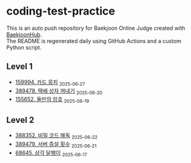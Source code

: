 # coding-test-practice
This is an auto push repository for Baekjoon Online Judge created with [BaekjoonHub](https://github.com/BaekjoonHub/BaekjoonHub).  
The README is regenerated daily using GitHub Actions and a custom Python script.

<!-- START_AUTOGEN -->
## Level 1
- [159994. 카드 뭉치](프로그래머스/1/159994. 카드 뭉치/README.md) <sub>2025-06-27</sub>
- [389478. 택배 상자 꺼내기](프로그래머스/1/389478. 택배 상자 꺼내기/README.md) <sub>2025-06-20</sub>
- [155652. 둘만의 암호](프로그래머스/1/155652. 둘만의 암호/README.md) <sub>2025-06-19</sub>

## Level 2
- [388352. 비밀 코드 해독](프로그래머스/2/388352. 비밀 코드 해독/README.md) <sub>2025-06-22</sub>
- [389479. 서버 증설 횟수](프로그래머스/2/389479. 서버 증설 횟수/README.md) <sub>2025-06-21</sub>
- [68645. 삼각 달팽이](프로그래머스/2/68645. 삼각 달팽이/README.md) <sub>2025-06-17</sub>

<!-- END_AUTOGEN -->

